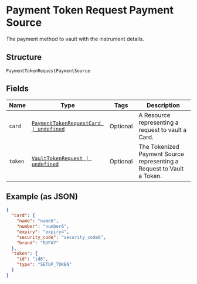 
# Payment Token Request Payment Source

The payment method to vault with the instrument details.

## Structure

`PaymentTokenRequestPaymentSource`

## Fields

| Name | Type | Tags | Description |
|  --- | --- | --- | --- |
| `card` | [`PaymentTokenRequestCard \| undefined`](../../doc/models/payment-token-request-card.md) | Optional | A Resource representing a request to vault a Card. |
| `token` | [`VaultTokenRequest \| undefined`](../../doc/models/vault-token-request.md) | Optional | The Tokenized Payment Source representing a Request to Vault a Token. |

## Example (as JSON)

```json
{
  "card": {
    "name": "name6",
    "number": "number6",
    "expiry": "expiry4",
    "security_code": "security_code8",
    "brand": "RUPAY"
  },
  "token": {
    "id": "id6",
    "type": "SETUP_TOKEN"
  }
}
```

